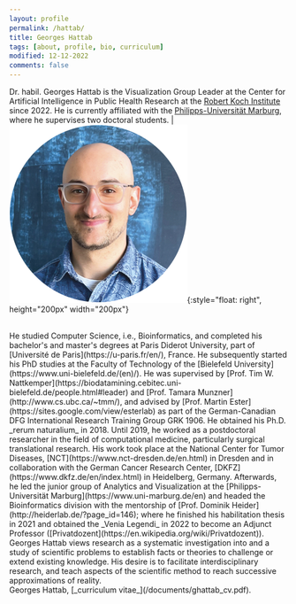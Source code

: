 ```yaml
---
layout: profile
permalink: /hattab/
title: Georges Hattab
tags: [about, profile, bio, curriculum]
modified: 12-12-2022
comments: false
---
```


Dr. habil. Georges Hattab is the Visualization Group Leader at the Center for Artificial Intelligence in Public Health Research at the [Robert Koch Institute](https://www.rki.de/EN/) since 2022. He is currently affiliated with the [Philipps-Universität Marburg](https://www.uni-marburg.de/en), where he supervises two doctoral students.  | ![](/images/profiles/hattab.png){:style="float: right", height="200px" width="200px"}

<br/>
He studied Computer Science, i.e., Bioinformatics, and completed his bachelor's and master's degrees at Paris Diderot University, part of [Université de Paris](https://u-paris.fr/en/), France.
He subsequently started his PhD studies at the Faculty of Technology of the [Bielefeld University](https://www.uni-bielefeld.de/(en)/). He was supervised by [Prof. Tim W. Nattkemper](https://biodatamining.cebitec.uni-bielefeld.de/people.html#leader) and [Prof. Tamara Munzner](http://www.cs.ubc.ca/~tmm/), and advised by [Prof. Martin Ester](https://sites.google.com/view/esterlab) as part of the German-Canadian DFG International Research Training Group GRK 1906. 
He obtained his Ph.D. _rerum naturalium_ in 2018. 
Until 2019, he worked as a postdoctoral researcher in the field of computational medicine, particularly surgical translational research.
His work took place at the National Center for Tumor Diseases, [NCT](https://www.nct-dresden.de/en.html) in Dresden and in collaboration with the German Cancer Research Center, [DKFZ](https://www.dkfz.de/en/index.html) in Heidelberg, Germany.
Afterwards, he led the junior group of Analytics and Visualization at the [Philipps-Universität Marburg](https://www.uni-marburg.de/en) and headed the Bioinformatics division with the mentorship of [Prof. Dominik Heider](http://heiderlab.de/?page_id=146); where he finished his habilitation thesis in 2021 and obtained the _Venia Legendi_ in 2022 to become an Adjunct Professor ([Privatdozent](https://en.wikipedia.org/wiki/Privatdozent)). 

<br/>
Georges Hattab views research as a systematic investigation into and a study of scientific problems to establish facts or theories to challenge or extend existing knowledge. His desire is to facilitate interdisciplinary research, and teach aspects of the scientific method to reach successive approximations of reality.

<br/>
Georges Hattab, [_curriculum vitae_](/documents/ghattab_cv.pdf).